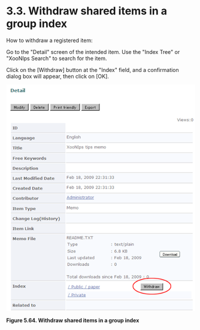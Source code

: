 # 3.3. Withdraw shared items in a group index

How to withdraw a registered item:

Go to the "Detail" screen of the intended item. Use the "Index Tree" or "XooNIps Search" to search for the item.

Click on the \[Withdraw\] button at the "Index" field, and a confirmation dialog box will appear, then click on \[OK\].

![Withdraw shared items in a group index](../../../.gitbook/assets/xoonips-operate59.png)

**Figure 5.64. Withdraw shared items in a group index**

